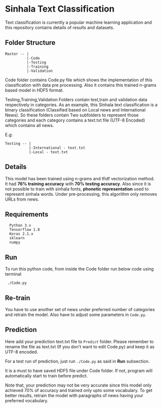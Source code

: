 # Sinhala Text Classification

Text classification is currently a popular machine learning application and this repository contains details of results and datasets.


 ## Folder Structure
 
    Master -- |
              |-Code 
              |-Testing
              |-Training
              |-Validation
           
Code folder contains Code.py file which shows the implementation of this classification with data pre processing. Also it contains this trained n-grams based model in HDF5 format. 

Testing,Training,Validation Folders contain test,train and validation data respectively in categories. As an example, this Sinhala text classification is a binary classification (Classified based on Local news and International News). So these folders contain Two subfolders to represent those categories and each category contains a text.txt file (UTF-8 Encoded) which contains all news.

E.g:

    Testing -- |
               |-International - text.txt
               |-Local - text.txt
               
  ## Details 

This model has been trained using n-grams and tfidf vectorization method. It had **76% training accuracy** with **70% testing accuracy**. Also since it is not possible to train with sinhala fonts, **phonetic representation** used to represent sinhala words.
Under pre-processing, this algorithm only removes URLs from news.

  ## Requirements
  
      Python 3.x
      Tensorflow 1.8
      Keras 2.1.x
      sklearn
      numpy
  
  ## Run 
  
  To run this python code, from inside the Code folder run below code using terminal
 
     ./Code.py
     
  ## Re-train     
 
 You have to use another set of news under preferred number of categories and retrain the model. Also have to adjust some parameters in `Code.py`.

  ## Prediction

Here add your prediction text.txt file to `Predict` folder. Please remember to rename the file as text.txt (If you don't want to edit Code.py) and keep it as UTF-8 encoded.

For a test run of prediction, just run  `./Code.py` as said in **Run** subsection.

It is a must to have saved HDF5 file under Code folder. If not, program will automatically start to train before predict.

Note that, your prediction may not be very accurate since this model only achieved 70% of accuracy and trained only upto some vocabulary. To get better results, retrain the model with paragraphs of news having your preferred vocabulary.
